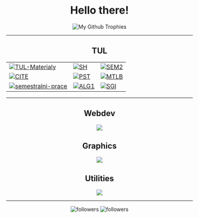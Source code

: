 <p align="center">
  <h1 align="center">Hello there!</h1>
  <p align="center">
    <img src="https://github-profile-trophy.vercel.app/?username=Bahamut731lp&theme=darkhub&column=7&no-bg=true&margin-w=15&no-frame=true" alt="My Github Trophies"/>
  </p>
</p>

---
<h2 align="center">TUL</h2>
<table>
<tbody>
<tr>
  <td>
    <a href="https://github.com/Bahamut731lp/TUL-Materialy"><img src="https://github-readme-stats.vercel.app/api/pin/?username=bahamut731lp&repo=TUL-Materialy&theme=github_dark" alt="TUL-Materialy"/></a></td>
  <td>
    <a href="https://github.com/Bahamut731lp/SH"><img src="https://github-readme-stats.vercel.app/api/pin/?username=bahamut731lp&repo=sh&theme=github_dark" alt="SH"/>
  </td>
  <td>
    <a href="https://github.com/Bahamut731lp/SEM2"><img src="https://github-readme-stats.vercel.app/api/pin/?username=bahamut731lp&repo=sem2&theme=github_dark" alt="SEM2"/></a>
  </td>
</tr>

<tr>
  <td>
    <a href="https://github.com/Bahamut731lp/CITE"><img src="https://github-readme-stats.vercel.app/api/pin/?username=bahamut731lp&repo=CITE&theme=github_dark" alt="CITE"/></a>
  </td>
  <td>
    <a href="https://github.com/Bahamut731lp/PST"><img src="https://github-readme-stats.vercel.app/api/pin/?username=bahamut731lp&repo=pst&theme=github_dark" alt="PST"/></a>
  </td>
  <td>
    <a href="https://github.com/Bahamut731lp/MTLB"><img src="https://github-readme-stats.vercel.app/api/pin/?username=bahamut731lp&repo=mtlb&theme=github_dark" alt="MTLB"/>
  </td>
</tr>

<tr>
  <td>
    <a href="https://github.com/Bahamut731lp/semestralni-prace"><img src="https://github-readme-stats.vercel.app/api/pin/?username=bahamut731lp&repo=semestralni-prace&theme=github_dark" alt="semestralni-prace"/></a>
  </td>
    <td>
    <a href="https://github.com/Bahamut731lp/ALG1"><img src="https://github-readme-stats.vercel.app/api/pin/?username=bahamut731lp&repo=alg1&theme=github_dark" alt="ALG1"/></a>
  </td>
    <td>
    <a href="https://github.com/Bahamut731lp/SGI"><img src="https://github-readme-stats.vercel.app/api/pin/?username=bahamut731lp&repo=sgi&theme=github_dark" alt="SGI"/>
  </td>
</tr>
</tbody>
</table>

---

<h2 align="center">Webdev</h2>
<p align="center">
<img src="https://skillicons.dev/icons?i=html,css,js,ts,react,nextjs,tailwind,express,nodejs,deno,electron,webpack" />
</p>

<h2 align="center">Graphics</h2>
<p align="center">
<img src="https://skillicons.dev/icons?i=blender,ps,figma" />
</p>

<h2 align="center">Utilities</h2>
<p align="center">
<img src="https://skillicons.dev/icons?i=atom,bash,vscode,git,github,gitlab" />
</p>

---

<p align="center">
    <img alt="followers" title="Follow me on Github" src="https://img.shields.io/github/followers/Bahamut731lp?color=004E92&style=for-the-badge&logo=github&label=Follow"/>
    <img alt="followers" title="Follow me on Github" src="https://img.shields.io/badge/Pavel%20Vácha-Burezant-004E92?style=for-the-badge"/>
</p>

